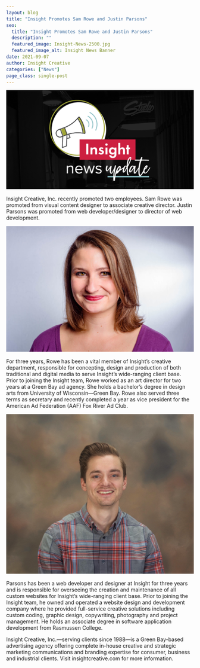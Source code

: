 ```yaml
---
layout: blog
title: "Insight Promotes Sam Rowe and Justin Parsons"
seo:
  title: "Insight Promotes Sam Rowe and Justin Parsons"
  description: ""
  featured_image: Insight-News-2500.jpg
  featured_image_alt: Insight News Banner
date: 2021-09-07
author: Insight Creative
categories: ["News"]
page_class: single-post
---
```


![Insight News Banner](Insight-News-2500.jpg)

Insight Creative, Inc. recently promoted two employees. Sam Rowe was promoted from visual content designer to associate creative director. Justin Parsons was promoted from web developer/designer to director of web development.

![Sam Rowe Headshot](Sam_Intro-Web-001.jpg)

For three years, Rowe has been a vital member of Insight’s creative department, responsible for concepting, design and production of both traditional and digital media to serve Insight’s wide-ranging client base. Prior to joining the Insight team, Rowe worked as an art director for two years at a Green Bay ad agency. She holds a bachelor’s degree in design arts from University of Wisconsin—Green Bay. Rowe also served three terms as secretary and recently completed a year as vice president for the American Ad Federation (AAF) Fox River Ad Club.

![Justin Parsons Headshot](Justin_Parson_Full.jpg)

Parsons has been a web developer and designer at Insight for three years and is responsible for overseeing the creation and maintenance of all custom websites for Insight’s wide-ranging client base. Prior to joining the Insight team, he owned and operated a website design and development company where he provided full-service creative solutions including custom coding, graphic design, copywriting, photography and project management. He holds an associate degree in software application development from Rasmussen College.

Insight Creative, Inc.—serving clients since 1988—is a Green Bay-based advertising agency offering complete in-house creative and strategic marketing communications and branding expertise for consumer, business and industrial clients. Visit insightcreative.com for more information.
